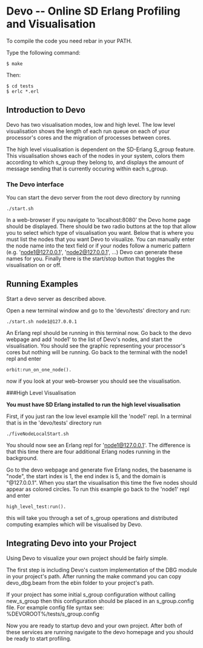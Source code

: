 Devo -- Online SD Erlang Profiling and Visualisation
=====================================================

To compile the code you need rebar in your PATH.

Type the following command:
```
$ make
```
Then:

```
$ cd tests
$ erlc *.erl
```

Introduction to Devo
--------------------
Devo has two visualisation modes, low and high level. The low level visualisation shows the length of each run queue on each of your processor's cores and the migration of processes between cores. 

The high level visualisation is dependent on the SD-Erlang S_group feature. This visualisation shows each of the nodes in your system, colors them according to which s_group they belong to, and displays the amount of message sending that is currently occuring within each s_group.

### The Devo interface

You can start the devo server from the root devo directory  by running

```
./start.sh
```

In a web-browser if you navigate to 'localhost:8080' the Devo home page should be displayed. There should be two radio buttons at the top that allow you to select which type of visualisation you want. Below that is where you must list the nodes that you want Devo to visualize. You can manually enter the node name into the text field or if your nodes follow a numeric pattern (e.g. 'node1@127.0.0.1', 'node2@127.0.0.1', ...) Devo can generate these names for you. Finally there is the start/stop button that toggles the visualisation on or off.

Running Examples
----------------

Start a devo server as described above.

Open a new terminal window and go to the 'devo/tests' directory and run:

```
./start.sh node1@127.0.0.1
```

An Erlang repl should be running in this terminal now. Go back to the devo webpage and add 'node1' to the list of Devo's nodes, and start the visualisation. You should see the graphic representing your processor's cores but nothing will be running. Go back to the terminal with the node1 repl and enter 

```
orbit:run_on_one_node().
``` 
now if you look at your web-browser you should see the visualisation.

###High Level Visualisation

**You must have SD Erlang installed to run the high level visualisation**

First, if you just ran the low level example kill the 'node1' repl. In a terminal that is in the 'devo/tests' directory run

```
./fiveNodeLocalStart.sh
``` 

You should now see an Erlang repl for 'node1@127.0.0.1'. The difference is that this time there are four additional Erlang nodes running in the background. 

Go to the devo webpage and generate five Erlang nodes, the basename is "node", the start index is 1, the end index is 5, and the domain is "@127.0.0.1". When you start the visualisation this time the five nodes should appear as colored circles. To run this example go back to the 'node1' repl and enter 

```
high_level_test:run().
``` 
this will take you through a set of s_group operations and distributed computing examples which will be visualised by Devo.

Integrating Devo into your Project
----------------------------------

Using Devo to visualize your own project should be fairly simple.

The first step is including Devo's custom implementation of the DBG module in your project's path. After running the make command you can copy devo_dbg.beam from the ebin folder to your project's path.

If your project has some initial s_group configuration without calling new_s_group then this configuration should be placed in an s_group.config file. For example config file syntax see:
   %DEVOROOT%/tests/s_group.config

Now you are ready to startup devo and your own project. After both of these services are running navigate to the devo homepage and you should be ready to start profiling.